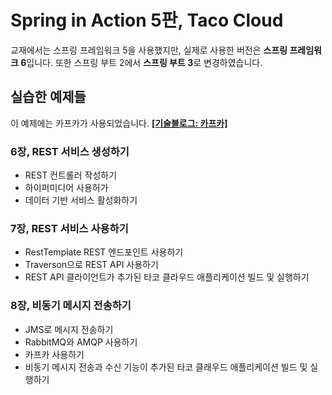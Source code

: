 # Spring in Action 5판, Taco Cloud
교재에서는 스프링 프레임워크 5을 사용했지만, 실제로 사용한 버전은 <b>스프링 프레임워크 6</b>입니다. 또한 스프링 부트 2에서 <b>스프링 부트 3</b>로 변경하였습니다.</br>

## 실습한 예제들
이 예제에는 카프카가 사용되었습니다. [ <b>[기술블로그: 카프카]</b> ](https://blank001.tistory.com/193)

### 6장, REST 서비스 생성하기
- REST 컨트롤러 작성하기
- 하이퍼미디어 사용허가
- 데이터 기반 서비스 활성화하기

### 7장, REST 서비스 사용하기
- RestTemplate REST 엔드포인트 사용하기
- Traverson으로 REST API 사용하기
- REST API 클라이언트가 추가된 타코 클라우드 애플리케이션 빌드 및 실행하기

### 8장, 비동기 메시지 전송하기
- JMS로 메시지 전송하기
- RabbitMQ와 AMQP 사용하기
- 카프카 사용하기
- 비동기 메시지 전송과 수신 기능이 추가된 타코 클래우드 애플리케이션 빌드 및 실행하기

